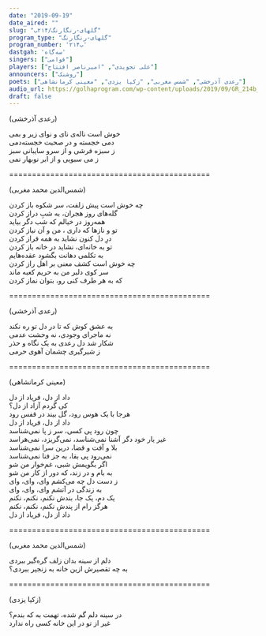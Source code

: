 ```yaml
---
date: "2019-09-19"
date_aired: ""
slug: "گلهای-رنگارنگ/۲۱۴ب"
program_type: "گلهای-رنگارنگ"
program_number: '۲۱۴ب'
dastgah: 'سه‌گاه'
singers: ["قوامی"]
players: ["علی تجویدی", "امیرناصر افتتاح"]
announcers: ["روشنک"]
poets: ["رعدی آذرخشی", "شمس مغربی", "زکیا یزدی", "معینی کرمانشاهی"]
audio_url: https://golhaprogram.com/wp-content/uploads/2019/09/GR_214b_Ghavami.mp3
draft: false
--- 
```


(رعدی آذرخشی)  

خوش است ناله‌ی نای و نوای زیر و بمی  
دمی خجسته و در صحبت خجسته‌دمی  
ز سبزه فرشی و از سرو سایبانی سبز  
ز می سبویی و از ابر نوبهار نمی  

============================================  

(شمس‌الدین محمد مغربی)  

چه خوش است پیش زلفت، سر شکوه باز کردن  
گله‌های روز هجران، به شبِ دراز کردن  
همه‌روز در خیالم که شب دگر بیاید  
تو و نازها که داری ، من و آن نیاز کردن  
درِ دل کنون نشاید به همه فراز کردن  
تو به خانه‌ای، نشاید در خانه باز کردن  
به تکلمی دهانت بگشود عقده‌هایم  
چه خوش است کشف معنی بر اهل راز کردن  
سر کوی دلبر من به حریم کعبه ماند  
که به هر طرف کنی رو، بتوان نماز کردن  

============================================  

(رعدی آذرخشی)  

به عشق کوش که تا در دل تو ره نکند  
نه ماجرای وجودی، نه وحشت عدمی  
شکار شد دل رعدی به یک نگاه و حذر  
ز شیرگیری چشمان آهوی حرمی  

============================================  

(معینی کرمانشاهی)  

داد از دل، فریاد از دل  
کی گردم آزاد از دل؟  
هرجا با یک هوس رود، گل بیند در قفس رود  
داد از دل، فریاد از دل  
چون رود پی کسی، سر ز پا نمی‌شناسد  
غیر یار خود دگر آشنا نمی‌شناسد، نمی‌گریزد، نمی‌هراسد  
بلا و آفت و قضا، درین سرا نمی‌شناسد  
نمی‌رود پی بقا، به جز فنا نمی‌شناسد  
اگر بگویمش شبی، غم‌خوار من شو  
به بام و در زند، که دور از کار من شو  
ز دست دل چه می‌کشم وای، وای، وای  
به زندگی در آتشم وای، وای، وای  
یک دم، یک جا، بندش نکنم، نکنم، نکنم  
هرگز رام از پندش نکنم، نکنم، نکنم  
داد از دل، فریاد از دل  

============================================  

(شمس‌الدین محمد مغربی)  

دلم از سینه بدان زلف گره‌گیر ببردی  
به چه تقصیرش ازین خانه به زنجیر ببردی؟  

============================================  

(زکیا یزدی)  

در سینه دلم گم شده، تهمت به که بندم؟  
غیر از تو در این خانه کسی راه ندارد  
